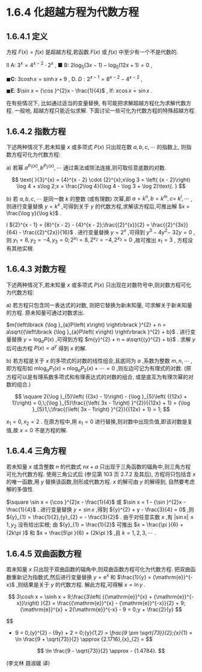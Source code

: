 # 1.6.4 化超越方程为代数方程

## 1.6.4.1 定义

方程 $F\left( x\right)  = f\left( x\right)$ 是超越方程,若函数 $F\left( x\right)$ 或 $f\left( x\right)$ 中至少有一个不是代数的.

II A: ${3}^{x} = {4}^{x - 2} \cdot  {2}^{x}$ , ■ B: $2{\log }_{5}\left( {{3x} - 1}\right)  - {\log }_{5}\left( {{12x} + 1}\right)  = 0$ ,

$\blacksquare \mathbf{C}$: $3\cosh x = \sinh x + 9$ , D. $D : {2}^{x - 1} = {8}^{x - 2} - {4}^{x - 2}$ ,

$\blacksquare \mathbf{E}$: $\sin x = {\cos }^{2}x - \frac{1}{4}$ , If: $x\cos x = \sin x$ .

在有些情况下, 比如通过适当的变量替换, 有可能把求解超越方程化为求解代数方程. 一般地, 超越方程只能近似求解. 下面讨论一些可化为代数方程的特殊超越方程.

## 1.6.4.2 指数方程

下述两种情况下,若未知量 $x$ 或多项式 $P\left( x\right)$ 只出现在数 $a, b, c,\cdots$ 的指数上, 则指数方程可化为代数方程:

a) 若幂 ${a}^{{P}_{1}\left( x\right) },{b}^{{P}_{2}\left( x\right) },\cdots$ 通过乘法或除法连接,则可取任意底数的对数.

$$
\text{ }{3}^{x} = {4}^{x - 2} \cdot  {2}^{x};x\log 3 = \left( {x - 2}\right) \log 4 + x\log 2;x = \frac{2\log 4}{\log 4 - \log 3 + \log 2}\text{. }
$$

b) 若 $a, b, c,\cdots$ 是同一数 $k$ 的整数 (或有理数) 次幂,即 $a = {k}^{n}, b = {k}^{m}, c =$ ${k}^{l},\cdots$ ,则进行变量替换 $y = {k}^{x}$ ,可得到关于 $y$ 的代数方程,求解该方程后,可推出解 $x = \frac{\log y}{\log k}$ .

I ${2}^{x - 1} = {8}^{x - 2} - {4}^{x - 2};\frac{{2}^{x}}{2} = \frac{{2}^{3x}}{64} - \frac{{2}^{2x}}{16}$ . 进行变量替换 $y = {2}^{x}$ ,可得到 ${y}^{3} - 4{y}^{2} -$ ${32y} = 0$ ,则 ${y}_{1} = 8,{y}_{2} =  - 4,{y}_{3} = 0;{2}^{{x}_{1}} = 8,{2}^{{x}_{2}} =  - 4,{2}^{{x}_{3}} = 0$ ,故可推出 ${x}_{1} = 3$ , 方程没有其他实根.

## 1.6.4.3 对数方程

下述两种情况下,若未知量 $x$ 或多项式 $P\left( x\right)$ 只出现在对数符号中,则对数方程可化为代数方程:

a) 若方程只包含同一表达式的对数, 则把它替换为新未知量, 可求解关于新未知量的方程. 原未知量可通过对数求出.

$m{\left\lbrack  {\log }_{a}P\left( x\right) \right\rbrack  }^{2} + n = a\sqrt{{\left\lbrack  {\log }_{a}P\left( x\right) \right\rbrack  }^{2} + b}$ . 进行变量替换 $y = {\log }_{a}P\left( x\right)$ ,可得到方程 $m{y}^{2} + n = a\sqrt{{y}^{2} + b}$ . 求解 $y$ 后可由方程 $P\left( x\right)  = {a}^{y}$ 得到 $x$ 的解.

b) 若方程是关于 $x$ 的多项式的对数的线性组合,且底同为 $a$ ,系数为整数 $m, n,\cdots$ ,即方程形如 $m{\log }_{a}{P}_{1}\left( x\right)  + n{\log }_{a}{P}_{2}\left( x\right)  + \cdots  = 0$ ,则左边可记为有理式的对数. (原方程可以是有理系数多项式和有理表达式的对数的组合, 或是底互为有理次幂的对数的组合.)

$$
\square 2{\log }_{5}\left( {{3x} - 1}\right)  - {\log }_{5}\left( {{12x} + 1}\right)  = 0,\;{\log }_{5}\frac{{\left( 3x - 1\right) }^{2}}{{12x} + 1} = {\log }_{5}1,\;\frac{{\left( 3x - 1\right) }^{2}}{{12x} + 1} = 1;
$$

${x}_{1} = 0,{x}_{2} = 2$ . 在原方程中,用 ${x}_{1} = 0$ 进行替换,则对数中出现负值,即该对数是复值,故 $x = 0$ 不是方程的解.

## 1.6.4.4 三角方程

若未知量 $x$ 或含整数 $n$ 的代数式 ${nx} + a$ 只出现于三角函数的辐角中,则三角方程可化为代数方程. 使用三角公式后 (参见第 103 页 2.7.2 及其后), 方程将只包括含 $x$ 的唯一函数,用 $y$ 替换该函数,则形成代数方程. $x$ 的解可由 $y$ 的解得到, 自然要考虑解的多值性.

$\square \sin x = {\cos }^{2}x - \frac{1}{4}$ 或 $\sin x = 1 - {\sin }^{2}x - \frac{1}{4}$ . 进行变量替换 $y = \sin x$ ,得到 ${y}^{2} + y - \frac{3}{4} = 0$ ,则 ${y}_{1} = \frac{1}{2},{y}_{2} =  - \frac{3}{2}$ . 由于对任意实数 $x$ ,有 $\left| {\sin x}\right|  \leq  1,{y}_{2}$ 没有给出实根; 由 ${y}_{1} = \frac{1}{2}$ 可推出 $x = \frac{\pi }{6} + {2k\pi }$ 和 $x = \frac{5\pi }{6} + {2k\pi }$ ,且 $k = 1,2,3,\cdots$ .

## 1.6.4.5 双曲函数方程

若未知量 $x$ 只出现于双曲函数的辐角中,则双曲函数方程可化为代数方程. 把双曲函数重新记为指数式,然后进行变量替换 $y = {\mathrm{e}}^{x}$ 和 $\frac{1}{y} = {\mathrm{e}}^{-x}$ ,则结果是关于 $y$ 的代数方程. 解此方程,可得解 $x = \ln y$ .

$$
3\cosh x = \sinh x + 9;\frac{3\left( {{\mathrm{e}}^{x} + {\mathrm{e}}^{-x}}\right) }{2} = \frac{{\mathrm{e}}^{x} - {\mathrm{e}}^{-x}}{2} + 9;{\mathrm{e}}^{x} + 2{\mathrm{e}}^{-x} - 9 = 0;y + \frac{2}{y}
$$

$$
- 9 = 0,{y}^{2} - {9y} + 2 = 0;{y}_{1,2} = \frac{9 \pm  \sqrt{73}}{2};{x}_{1} = \ln \frac{9 + \sqrt{73}}{2} \approx  {2.1716},{x}_{2} =
$$

$$
\ln \frac{9 - \sqrt{73}}{2} \approx   - {1.4784}.
$$

(李文林 聂淑媛 译)


